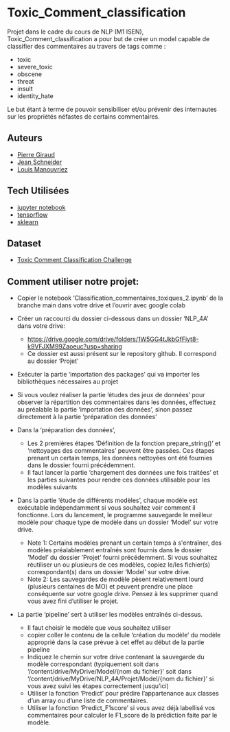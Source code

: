 # Toxic_Comment_classification

Projet dans le cadre du cours de NLP (M1 ISEN), Toxic_Comment_classification a pour but de créer un model capable de classifier des commentaires au travers de tags comme :

- toxic
- severe_toxic
- obscene
- threat
- insult
- identity_hate

Le but étant à terme de pouvoir sensibiliser et/ou prévenir des internautes sur les propriétés néfastes de certains commentaires.

## Auteurs

- [Pierre Giraud](https://github.com/Giraud-Pierre)
- [Jean Schneider](https://github.com/skuuuuuuu)
- [Louis Manouvriez](https://www.github.com/Spac3Drunk)

## Tech Utilisées

- [jupyter notebook](https://jupyter.org/)
- [tensorflow](https://www.tensorflow.org/)
- [sklearn](https://scikit-learn.org/stable/)

## Dataset

- [Toxic Comment Classification Challenge](https://www.kaggle.com/c/jigsaw-toxic-comment-classification-challenge/data#)

## Comment utiliser notre projet:

- Copier le notebook ‘Classification_commentaires_toxiques_2.ipynb’ de la branche main dans votre drive et l’ouvrir avec google colab
- Créer un raccourci du dossier ci-dessous dans un dossier ‘NLP_4A’ dans votre drive:

    * https://drive.google.com/drive/folders/1W5GG4tJkbGfFiyt8-k9VFJXM99Zaoeuc?usp=sharing
    * Ce dossier est aussi présent sur le repository github. Il correspond au dossier ‘Projet’

- Exécuter la partie ‘importation des packages’ qui va importer les bibliothèques nécessaires au projet
- Si vous voulez réaliser la partie ‘études des jeux de données’ pour observer la répartition des commentaires dans les données, effectuez au préalable la partie ‘importation des données’, sinon passez directement à la partie ‘préparation des données’
- Dans la ‘préparation des données’, 
    * Les 2 premières étapes ‘Définition de la fonction prepare_string()’ et ‘nettoyages des commentaires’ peuvent être passées. Ces étapes prenant un certain temps, les données nettoyées ont été fournies dans le dossier fourni précédemment.
    * Il faut lancer la partie ‘chargement des données une fois traitées’ et les parties suivantes pour rendre ces données utilisable pour les modèles suivants
- Dans la partie ‘étude de différents modèles’, chaque modèle est exécutable indépendamment si vous souhaitez voir comment il fonctionne. Lors du lancement, le programme sauvegarde le meilleur modèle pour chaque type de modèle dans un dossier ‘Model’ sur votre drive.
    * Note 1: Certains modèles prenant un certain temps à s'entraîner, des modèles préalablement entraînés sont fournis dans le dossier ’Model’ du dossier ’Projet’ fourni précédemment. Si vous souhaitez réutiliser un ou plusieurs de ces modèles, copiez le/les fichier(s) correspondant(s) dans un dossier ‘Model’ sur votre drive.
    * Note 2: Les sauvegardes de modèle pèsent relativement lourd (plusieurs centaines de MO) et peuvent prendre une place conséquente sur votre google drive. Pensez à les supprimer quand vous avez fini d’utiliser le projet.
- La partie ‘pipeline’ sert à utiliser les modèles entraînés ci-dessus.
   * Il faut choisir le modèle que vous souhaitez utiliser
   * copier coller le contenu de la cellule ‘création du modèle’ du modèle approprié dans la case prévue à cet effet au début de la partie pipeline
   * Indiquez le chemin sur votre drive contenant la sauvegarde du modèle correspondant (typiquement soit dans ‘/content/drive/MyDrive/Model/{nom du fichier}’ soit dans ‘/content/drive/MyDrive/NLP_4A/Projet/Model/{nom du fichier}’ si vous avez suivi les étapes correctement jusqu’ici)
   * Utiliser la fonction ‘Predict’ pour prédire l’appartenance aux classes d’un array ou d’une liste de commentaires.
   * Utiliser la fonction ‘Predict_F1score’  si vous avez déjà labellisé vos commentaires pour calculer le F1_score de la prédiction faite par le modèle. 
